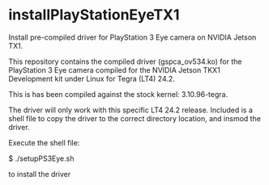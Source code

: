 # installPlayStationEyeTX1
Install pre-compiled driver for PlayStation 3 Eye camera on NVIDIA Jetson TX1.

This repository contains the compiled driver (gspca_ov534.ko) for the PlayStation 3 Eye camera compiled for the NVIDIA Jetson TKX1 Development kit under Linux for Tegra (LT4) 24.2.

This is has been compiled against the stock kernel: 3.10.96-tegra.

The driver will only work with this specific LT4 24.2 release. Included is a shell file to copy the driver to the correct directory location, and insmod the driver.


Execute the shell file:


$ ./setupPS3Eye.sh


to install the driver
